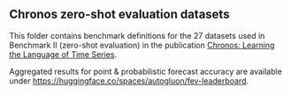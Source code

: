 ## Chronos zero-shot evaluation datasets
This folder contains benchmark definitions for the 27 datasets used in Benchmark II (zero-shot evaluation) in the publication [Chronos: Learning the Language of Time Series](https://arxiv.org/abs/2403.07815).

Aggregated results for point & probabilistic forecast accuracy are available under https://huggingface.co/spaces/autogluon/fev-leaderboard.
